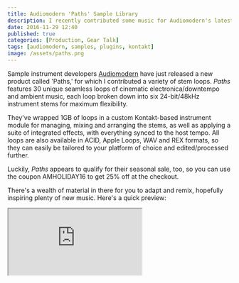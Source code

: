 ```yaml
---
title: Audiomodern 'Paths' Sample Library
description: I recently contributed some music for Audiomodern's latest sample-based instrument, 'Paths.'
date: 2016-11-29 12:40
published: true
categories: [Production, Gear Talk]
tags: [audiomodern, samples, plugins, kontakt]
image: /assets/paths.png
---
```

Sample instrument developers [Audiomodern](https://audiomodern.com/shop/sample-packs/paths/) have just released a new product called 'Paths,' for which I contributed a variety of stem loops. *Paths* features 30 unique seamless loops of cinematic electronica/downtempo and ambient music, each loop broken down into six 24-bit/48kHz instrument stems for maximum flexibility.

They've wrapped 1GB of loops in a custom Kontakt-based instrument module for managing, mixing and arranging the stems, as well as applying a suite of integrated effects, with everything synced to the host tempo. All loops are also available in ACID, Apple Loops, WAV and REX formats, so they can easily be tailored to your platform of choice and edited/processed further.

Luckily, *Paths* appears to qualify for their seasonal sale, too, so you can use the coupon AMHOLIDAY16 to get 25% off at the checkout.

There's a wealth of material in there for you to adapt and remix, hopefully inspiring plenty of new music. Here's a quick preview:

<div class="embed-container">
  <iframe src="https://www.youtube.com/embed/nC49ghB1Fj4?rel=0&amp;showinfo=0" allowfullscreen></iframe>
</div>
